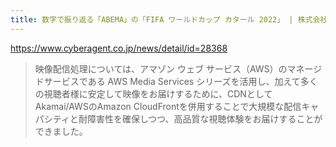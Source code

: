 ```yaml
---
title: 数字で振り返る「ABEMA」の「FIFA ワールドカップ カタール 2022」 | 株式会社サイバーエージェント
---
```


https://www.cyberagent.co.jp/news/detail/id=28368

> 映像配信処理については、アマゾン ウェブ サービス（AWS）のマネージドサービスである AWS Media Services シリーズを活用し、加えて多くの視聴者様に安定して映像をお届けするために、CDNとしてAkamai/AWSのAmazon CloudFrontを併用することで大規模な配信キャパシティと耐障害性を確保しつつ、高品質な視聴体験をお届けすることができました。

